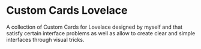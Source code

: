 # Custom Cards Lovelace


A collection of Custom Cards for Lovelace designed by myself and that satisfy certain interface problems as well as allow to create clear and simple interfaces through visual tricks.
